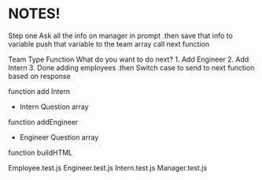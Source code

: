 # NOTES!

Step one
Ask all the info on manager in prompt
.then
    save that info to variable
    push that variable to the team array
    call next function


Team Type Function
    What do you want to do next?
        1. Add Engineer
        2. Add Intern
        3. Done adding employees
    .then
        Switch case to send to next function based on response

function add Intern
-   Intern Question array

function addEngineer
-   Engineer Question array

function buildHTML

Employee.test.js
  Engineer.test.js
  Intern.test.js
  Manager.test.js